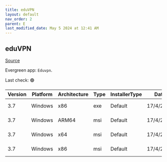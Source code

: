 ```yaml
---
title: eduVPN
layout: default
nav_order: 2
parent: E
last_modified_date: May 5 2024 at 12:41 AM
---
```


## eduVPN

[Source](https://app.eduvpn.org/)

Evergreen app: `Eduvpn`. 

Last check: 🟢

| Version | Platform | Architecture | Type | InstallerType | Date      | Size     | URI                                                                                                                                                                    |
| ------- | -------- | ------------ | ---- | ------------- | --------- | -------- | ---------------------------------------------------------------------------------------------------------------------------------------------------------------------- |
| 3.7     | Windows  | x86          | exe  | Default       | 17/4/2024 | 15324864 | [https://github.com/Amebis/eduVPN/releases/download/3.7/eduVPNClient_3.7.exe](https://github.com/Amebis/eduVPN/releases/download/3.7/eduVPNClient_3.7.exe)             |
| 3.7     | Windows  | ARM64        | msi  | Default       | 17/4/2024 | 5971968  | [https://github.com/Amebis/eduVPN/releases/download/3.7/eduVPNClient_3.7_ARM64.msi](https://github.com/Amebis/eduVPN/releases/download/3.7/eduVPNClient_3.7_ARM64.msi) |
| 3.7     | Windows  | x64          | msi  | Default       | 17/4/2024 | 5840896  | [https://github.com/Amebis/eduVPN/releases/download/3.7/eduVPNClient_3.7_x64.msi](https://github.com/Amebis/eduVPN/releases/download/3.7/eduVPNClient_3.7_x64.msi)     |
| 3.7     | Windows  | x86          | msi  | Default       | 17/4/2024 | 5283840  | [https://github.com/Amebis/eduVPN/releases/download/3.7/eduVPNClient_3.7_x86.msi](https://github.com/Amebis/eduVPN/releases/download/3.7/eduVPNClient_3.7_x86.msi)     |
